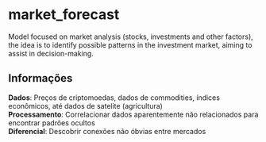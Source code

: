 # market_forecast
Model focused on market analysis (stocks, investments and other factors), the idea is to identify possible patterns in the investment market, aiming to assist in decision-making.

## Informações
**Dados**: Preços de criptomoedas, dados de commodities, índices econômicos, até dados de satelite (agricultura)\
**Processamento**: Correlacionar dados aparentemente não relacionados para encontrar padrões ocultos\
**Diferencial**: Descobrir conexões não óbvias entre mercados
